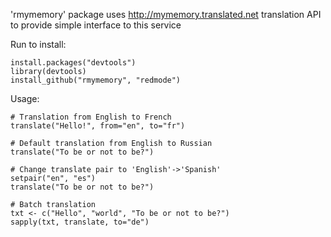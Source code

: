 'rmymemory' package uses <http://mymemory.translated.net> translation API to provide simple interface to this service

Run to install:
```{r}
install.packages("devtools")
library(devtools)
install_github("rmymemory", "redmode")
```

Usage:
```{r}
# Translation from English to French
translate("Hello!", from="en", to="fr")

# Default translation from English to Russian
translate("To be or not to be?")

# Change translate pair to 'English'->'Spanish'
setpair("en", "es")
translate("To be or not to be?")

# Batch translation
txt <- c("Hello", "world", "To be or not to be?")
sapply(txt, translate, to="de")
```
